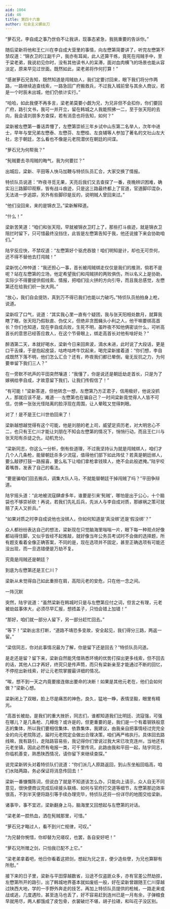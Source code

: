 ```yaml
---
aid: 1004
zid: 46
title: 第四十六章
author: 社会主义螺丝刀
---
```


“萝石兄，李自成之事乃世伯不让我讲，现事态紧急，我挑重要的告诉你。”

随后梁新将他和王仁川在李自成大营里的事情，向左懋第简要讲了，听完左懋第不禁叹道：“锦衣卫的江副千户，我亦有耳闻，此人还算干练，竟死在闯贼手中，至于梁老弟，我说初见你时，没有其他读书人的呆滞，面对血肉横飞的场景也能从容淡定，原来早见过世面。既然如此，梁老弟将作何打算！”

“感谢萝石兄告知，既然知道是闯贼劫人，我们定要讨回来，眼下我们将分作两路，一路继续追查线索，一路急回广府搬救兵，不过我入城前曾与其余人商议，若是一个时辰未出城，他们仍依计实行。”

“哈哈，如此我便不再多言，梁老弟莫要小觑为兄，为兄非但不会扣你，你们要回广府，路引文书，我可一并开立，留在韩城之人我能照拂一二，至于张天阳的去向，我会请刘朋多方查探，若有消息也将告知，如何？”

梁新被左懋第一番话弄懵了，左懋第崇祯三年乡试中山东第二名举人，次年中进士，早年与堂兄弟左懋泰、左懋芬、左懋桂、左良辅等人参加了著名的文社山左大社，忠于朝廷，怎么看也不像是元老院潜伏在朝廷的间谍。

“萝石兄为何帮我？”

“髡贼要去寻闯贼的晦气，我为何要拦？”

出城后，梁新、平田等人快马加鞭与特侦队员汇合，大家交换了情报。

特侦队员说道：“昨夜寻觅无果，天亮后我们又去查探了一番，夜晚辨识困难，确实沿三路脚印观察，皆有战斗痕迹，只是这三路最终都上了官道，官道脚印混杂，无法进一步追踪，另外有些脚印是反的，说明贼人曾回来过。”

“他们没回来，来的是锦衣卫。”梁新解释道。

“什么！”

梁新苦笑道：“咱们和张天阳，早就被锦衣卫盯上了，那些打斗痕迹，就是锦衣卫阻拦时留下，只可惜最终没挡住，此皆是左懋第告知于我，他还说接下来会协助咱们。”

陆宇反应快，不禁叹道：“左懋第好个驱虎吞狼！咱们明知是计，却也无可奈何，还不得不替他去打闯贼！”

梁新忧心忡忡道：“我还担心一事，首长被闯贼绑走仅仅是我们的推测，倘若不是呢？站在左懋第的立场，他定希望我们和闯贼拼的两败俱伤，所以名义上是协助，实际少不得要提供假线索、情报，把咱们往火拼的方向引导，而且我总感觉，左懋第还在给我们织一张大网。”

“放心，我们自会提防，真到万不得已我们也能以力破巧。”特侦队员拍拍身上枪，说道。

梁新叹了口气，说道：“其实我心里一直有个疑团，我与张天阳相处数月，就算我瞎了眼，张天阳乃假耿直、伪仗义，但绝非贪图蝇头小利之人，他干嘛要绑高首长？你们也知道，现在李自成兵败，生死不明，虽昨夜不知他俩密谈什么，可听高首长的意思已经答应救人，在这个节骨眼上，绑走高首长对他有啥好处？”

醉酒第二天，本就好喝水，梁新今日来回奔波，滴水未进，此时说了大段话，更是口干舌燥，于是抱起皮袋，咕咚咕咚牛饮起来，喝完梁新接着道：“你们想，李自成既然下落不明，他们怎么汇合？还有，昨夜我们都已晕倒，毫无反抗之力，为何要单留下我们三人？”

在一旁默不吭声的平田突然嚷道：“我懂了，你是说还是朝廷劫走首长，只是为了嫁祸给李自成，才故意留下我们，让我们传假信了！”

“有可能！”梁新答道，但他转念一想，左懋第乃方正君子，信用极好，他说没抓人，那就应该不是，难道······左懋第也在骗自己？一时间梁新竟觉得人人皆不可信，仿佛一张张光怪陆离的脸浮现在周围，让人晕眩又觉得刺眼。

对了！是不是王仁川世伯回来了！

梁新越想越觉得有这个可能，他是刘朋的老上司，威望足资历老，对大明忠心不二，也只有王仁川才能让刘朋在不知会左懋第的情况下，悄悄行动，而且王仁川与张天阳有杀徒之仇，动机充分。

“梁新同志，你这么一分析，倒有些道理，不过我坚持认为就是闯贼绑人，咱们才几个人几条枪，能替朝廷杀多少流寇，值得他们部下如此阵仗？若真是朝廷绑人，要么敲锣打鼓一路报喜，要么私下让咱们拿枪拿钱赎人，绝不会此般遮掩。”陆宇咬着嘴唇，发表了自己的看法。

“要是骗咱们回去搬兵，调集大队人马，不就能替朝廷干掉闯贼了吗？”平田争辩道。

陆宇摇头道：“此地被流寇肆虐多年，谁要是引来‘髡贼’，哪怕是出于公心，十个脑袋也不够崇祯砍！再说，若我们先礼后兵，先派人与李自成对质，那嫁祸之策可就赔了夫人又折兵。”

“如果对质之时李自成说他也没绑人，你如何知道是‘真没绑’还是‘假没绑’？”

众人都纷纷表达自己的想法，梁新现在只觉脑海里嗡嗡一片，眼下每一种观点好像都站得住脚，又似乎皆经不起推敲，就好像当年公务员考试时不会做的选择题，所有题支看着全像正确答案，不同的是，现在选项并不固定，甚至正确选项有可能还没出现，而一旦选错便是万劫不复。

究竟是闯贼还是朝廷？

到底为左懋第还是王仁川？

梁新从未觉得自己如此重担在肩，高阳元老的安危，只在他一念之间。

一阵沉默

突然，陆宇说道：“虽然梁新在韩城时只是与左懋第应付之词，但言之有理，元老被劫兹事体大，必须尽早汇报，想捂盖子，只怕会错上加错！”

“那好，咱们就一部分人留下，另一部分赶忙回去。”

“等下！”梁新出言打断，“道路不靖恐多变故，安全起见，我们得分三路，两返一留。”

“梁信同志，你对此事情况最为了解，你是留下还是回去？”特侦队员问道。

是走还是留？留下来，梁新自然能凭借熟悉环境的优势打探出更多线索，但不回去的话，其他人口才再好，终究只是传声筒，而只有梁新亲至才能通过不断的回忆，不停挖出新线索，好让元老院掌握最详细的情况。

“唉，想不到一天之内竟要接连做出要命的决断！如果是其他元老在，他们会如何做？”梁新心想。

梁新闭上了双眼，脸上尽是痛苦的神色，良久，猛地一睁，表情坚毅，眼里有精光。

“高首长被劫，是我们的重大挫折，同志们，谁都知道我们比明廷、流寇强，可强在哪儿？是几条枪、几樽炮？或许是的，但更重要的是，我们是一个有着钢铁般意志的集体，所以我们要相信集体、依靠集体，我建议，由我亲自把事情经过完完全全的向元老院陈述，届时元老院定会做出合理决策，咱们再严格执行。具体回去路线嘛，我有路引，走陆路容易些，我记得你们曾说过我大宋已攻克连州，当地还有元老坐镇，因此必然有电报一类，可千里传讯，此路由我和平田一起，陆宇同志，你临机善变，熟悉陕西情况，请你留下来继续查探。”

说完梁新转头对着特侦队们说道：“你们派几人原路返回，到山东坐船回临高，咱们水陆两路，务必保证将消息传回去！”

梁新一番慷慨陈词，但说白了就是不知道该怎么办，只能向上请示，众人自无不同意见，很快便商议完成后续接头联络、如何与官府打交道等细节，左懋第那边效率很高，不到半天便将路引等手续办理完毕，特侦队还将一份详尽的地图交给梁新。

诸事毕，事不宜迟，梁新翻身上马，脑海里又回想起与左懋第的对话。

“梁老弟一腔热血，洒在髡贼那里，可惜。”

“萝石兄才略过人，看不到兴亡规律，可叹。”

“为兄替你惋惜，你却替为兄嗟叹，也罢，各自安好吧！”

“萝石兄所赠之剑，只怕我已配不上它。”

“梁老弟拿着吧，他日你看着这把剑，想起为兄之言，便少造些孽，为兄也算聊有所慰。”

接下来的日子里，梁新与平田穿越数省，沿途不仅盗匪众多，亦有官差公然劫掠，左懋第所开的路引，出了韩城地界基本就如废纸一般，好在梁新曾跟随王仁川穿越过陕西大地，学的一手野外奔走的技艺，再加上特侦队员提供的枪械，一路走来或战或逃，几度遇险，甚至连马也丢了，好不容易赶到连州已是一月有余，子弹粮食早就用尽，两人都饿成了皮包骨，衣裳破烂不堪，胡子拉碴，和叫花子没区别。
